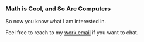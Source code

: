 ### Math is Cool, and So Are Computers

So now you know what I am interested in.

Feel free to reach to my [work email](mailto:robert_crummett@mines.edu) if you want to chat.
